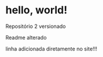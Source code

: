 # hello, world!
 Repositório 2 versionado

 Readme alterado
 
 linha adicionada diretamente no site!!!
